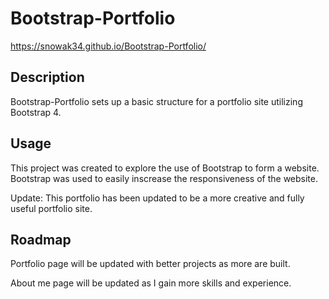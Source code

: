 # Bootstrap-Portfolio

https://snowak34.github.io/Bootstrap-Portfolio/

## Description

Bootstrap-Portfolio sets up a basic structure for a portfolio site utilizing Bootstrap 4.

## Usage

This project was created to explore the use of Bootstrap to form a website. Bootstrap was used to easily inscrease the responsiveness of the website.

Update: This portfolio has been updated to be a more creative and fully useful portfolio site.

## Roadmap

Portfolio page will be updated with better projects as more are built.

About me page will be updated as I gain more skills and experience.
